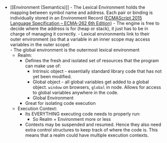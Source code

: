 - [[Environment (Semantics)]]
		- The Lexical Environment holds the mapping between symbol name and address. Each pair or binding is individually stored in an Environment Record ([ECMAScript 2015 Language Specification – ECMA-262 6th Edition](https://262.ecma-international.org/6.0/#sec-lexical-environments))
			- The engine is free to decide where the address is for (heap or stack), it just has to be in charge of managing it correctly.
		- Lexical environments link to their outer environment (so that a variable in an inner scope may access variables in the outer scope)\
		- The global environment is the outermost lexical environment
	- Realm:
		- Defines the fresh and isolated set of resources that the program can make use of:
			- Intrinsic object - essentially standard library code that has not yet been modified.
			- Global object - all global variables get added to a global object. `window` on browsers, `global` in node. Allows for access to global variables anywhere in the code.
			- Global Environment
		- Great for isolating code execution 
	- Execution Context:
		- Its EVERYTHING executing code needs to properly run:
			- So Realm + Environment more or less
		- Contexts may be suspended and resumed. Hence they also need extra control structures to keep track of where the code is. This means that a realm could have multiple execution contexts.